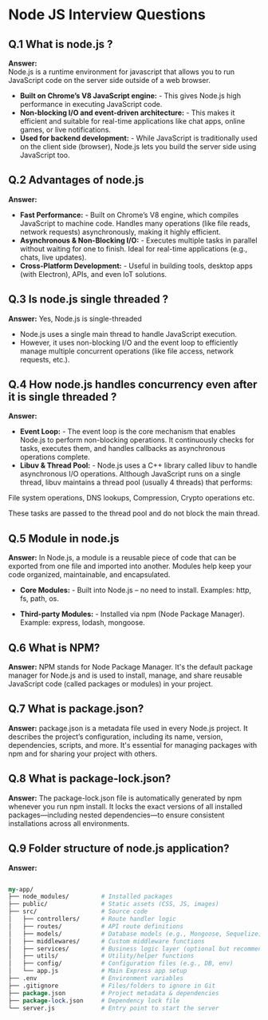 # Node JS Interview Questions

## Q.1 What is node.js ?

**Answer:**  
Node.js is a runtime environment for javascript that allows you to run JavaScript code on the server side outside of a web browser.
*   **Built on Chrome’s V8 JavaScript engine:** - This gives Node.js high performance in executing JavaScript code.
*   **Non-blocking I/O and event-driven architecture:** - This makes it efficient and suitable for real-time applications like chat apps, online games, or live notifications.
*   **Used for backend development:** - While JavaScript is traditionally used on the client side (browser), Node.js lets you build the server side using JavaScript too.


## Q.2 Advantages of node.js

**Answer:**
*   **Fast Performance:** - Built on Chrome’s V8 engine, which compiles JavaScript to machine code.
Handles many operations (like file reads, network requests) asynchronously, making it highly efficient.
*   **Asynchronous & Non-Blocking I/O:** - Executes multiple tasks in parallel without waiting for one to finish.
Ideal for real-time applications (e.g., chats, live updates).
*   **Cross-Platform Development:** - Useful in building tools, desktop apps (with Electron), APIs, and even IoT solutions.


## Q.3 Is node.js single threaded ?

**Answer:**
Yes, Node.js is single-threaded 
* Node.js uses a single main thread to handle JavaScript execution.
* However, it uses non-blocking I/O and the event loop to efficiently manage multiple concurrent operations (like file access, network requests, etc.).

## Q.4 How node.js handles concurrency even after it is single threaded ?

**Answer:**
*   **Event Loop:** - The event loop is the core mechanism that enables Node.js to perform non-blocking operations. It continuously checks for tasks, executes them, and handles callbacks as asynchronous operations complete.
*   **Libuv & Thread Pool:** - Node.js uses a C++ library called libuv to handle asynchronous I/O operations. Although JavaScript runs on a single thread, libuv maintains a thread pool (usually 4 threads) that performs:

File system operations, DNS lookups, Compression, Crypto operations etc.

These tasks are passed to the thread pool and do not block the main thread.


## Q.5 Module in node.js

**Answer:** 
In Node.js, a module is a reusable piece of code that can be exported from one file and imported into another. Modules help keep your code organized, maintainable, and encapsulated.

*   **Core Modules:** - Built into Node.js – no need to install.
Examples: http, fs, path, os.

*   **Third-party Modules:** - Installed via npm (Node Package Manager).
Example: express, lodash, mongoose.

## Q.6 What is NPM?

**Answer:** 
NPM stands for Node Package Manager. It's the default package manager for Node.js and is used to install, manage, and share reusable JavaScript code (called packages or modules) in your project.

## Q.7 What is package.json?

**Answer:** 
package.json is a metadata file used in every Node.js project. It describes the project’s configuration, including its name, version, dependencies, scripts, and more. It's essential for managing packages with npm and for sharing your project with others.

## Q.8 What is package-lock.json?

**Answer:** 
The package-lock.json file is automatically generated by npm whenever you run npm install. It locks the exact versions of all installed packages—including nested dependencies—to ensure consistent installations across all environments.

## Q.9 Folder structure of node.js application?

**Answer:** 
```perl

my-app/
├── node_modules/         # Installed packages
├── public/               # Static assets (CSS, JS, images)
├── src/                  # Source code
│   ├── controllers/      # Route handler logic
│   ├── routes/           # API route definitions
│   ├── models/           # Database models (e.g., Mongoose, Sequelize)
│   ├── middlewares/      # Custom middleware functions
│   ├── services/         # Business logic layer (optional but recommended)
│   ├── utils/            # Utility/helper functions
│   ├── config/           # Configuration files (e.g., DB, env)
│   └── app.js            # Main Express app setup
├── .env                  # Environment variables
├── .gitignore            # Files/folders to ignore in Git
├── package.json          # Project metadata & dependencies
├── package-lock.json     # Dependency lock file
└── server.js             # Entry point to start the server

```